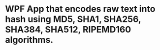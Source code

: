 # WPF App that encodes raw text into hash using MD5, SHA1, SHA256, SHA384, SHA512, RIPEMD160 algorithms.

